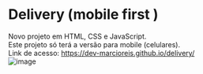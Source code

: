 # Delivery (mobile first )
Novo projeto em HTML, CSS e JavaScript.<br>
Este projeto só terá a versão para mobile (celulares).<br>
Link de acesso: https://dev-marcioreis.github.io/delivery/ <br>
![image](https://user-images.githubusercontent.com/122680054/213027842-ff86b3cc-b901-408b-9d4b-58aa32881071.png)
